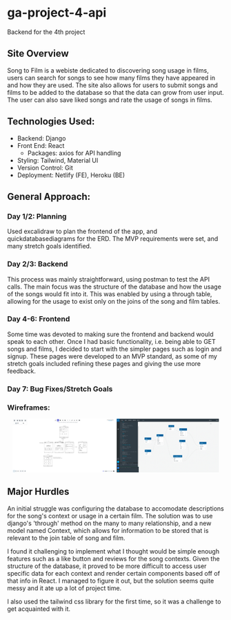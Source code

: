 # ga-project-4-api

Backend for the 4th project

## Site Overview

Song to Film is a webiste dedicated to discovering song usage in films, users can search for songs to see how many films they have appeared in and how they are used. The site also allows for users to submit songs and films to be added to the database so that the data can grow from user input. The user can also save liked songs and rate the usage of songs in films.

## Technologies Used:

- Backend: Django
- Front End: React
  - Packages: axios for API handling
- Styling: Tailwind, Material UI
- Version Control: Git
- Deployment: Netlify (FE), Heroku (BE)

## General Approach:

### Day 1/2: Planning

Used excalidraw to plan the frontend of the app, and quickdatabasediagrams for the ERD. The MVP requirements were set, and many stretch goals identified.

### Day 2/3: Backend

This process was mainly straightforward, using postman to test the API calls. The main focus was the structure of the database and how the usage of the songs would fit into it. This was enabled by using a through table, allowing for the usage to exist only on the joins of the song and film tables.

### Day 4-6: Frontend

Some time was devoted to making sure the frontend and backend would speak to each other. Once I had basic functionality, i.e. being able to GET songs and films, I decided to start with the simpler pages such as login and signup. These pages were developed to an MVP standard, as some of my stretch goals included refining these pages and giving the use more feedback.

### Day 7: Bug Fixes/Stretch Goals

### Wireframes:

<p align="center">
<img src="./assets/song-to-film-excalidraw.png" width="47%"/>
<img src="./assets/song-to-film-ERD.png" width="47%"/>
</p>

## Major Hurdles

An initial struggle was configuring the database to accomodate descriptions for the song's context or usage in a certain film. The solution was to use django's 'through' method on the many to many relationship, and a new model named Context, which allows for information to be stored that is relevant to the join table of song and film.

I found it challenging to implement what I thought would be simple enough features such as a like button and reviews for the song contexts. Given the structure of the database, it proved to be more difficult to access user specific data for each context and render certain components based off of that info in React. I managed to figure it out, but the solution seems quite messy and it ate up a lot of project time.

I also used the tailwind css library for the first time, so it was a challenge to get acquainted with it.
